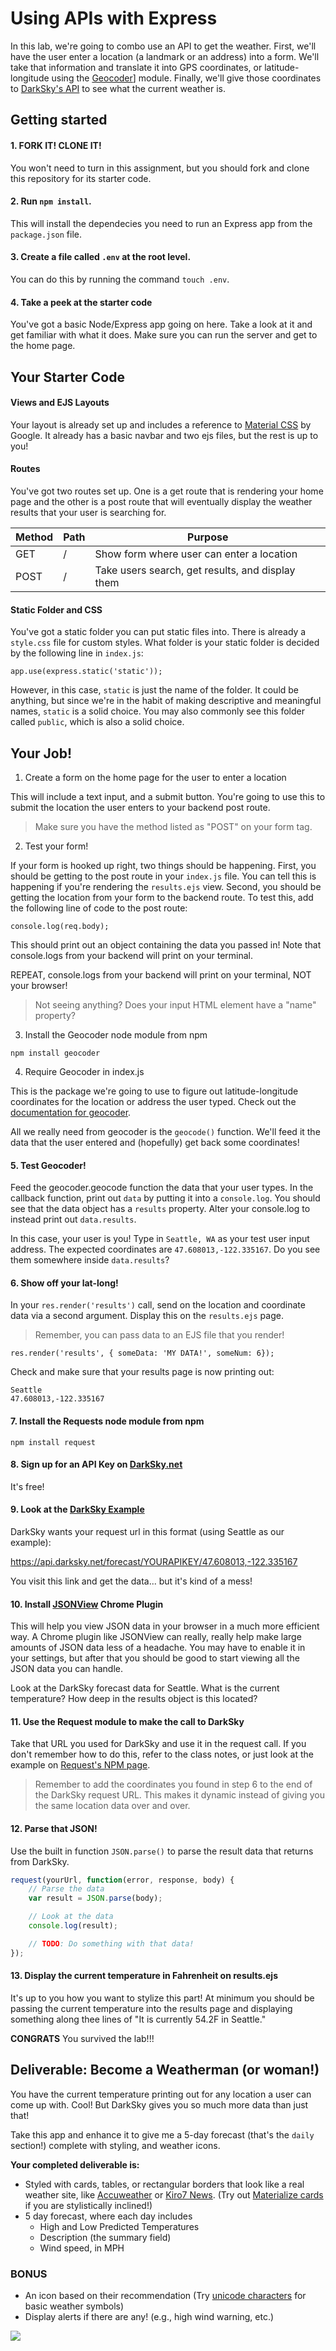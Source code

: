 # Using APIs with Express

In this lab, we're going to combo use an API to get the weather. First, we'll have the user enter a location (a landmark or an address) into a form. We'll take that information and translate it into GPS coordinates, or latitude-longitude using the [Geocoder](https://www.npmjs.com/package/geocoder)] module. Finally, we'll give those coordinates to [DarkSky's API](https://darksky.net/dev/account) to see what the current weather is.

## Getting started

#### 1. FORK IT! CLONE IT!

You won't need to turn in this assignment, but you should fork and clone this repository for its starter code.

#### 2. Run `npm install`. 

This will install the dependecies you need to run an Express app from the `package.json` file.

#### 3. Create a file called `.env` at the root level. 

You can do this by running the command `touch .env`.

#### 4. Take a peek at the starter code

You've got a basic Node/Express app going on here. Take a look at it and get familiar with what it does. Make sure you can run the server and get to the home page.

## Your Starter Code

#### Views and EJS Layouts

Your layout is already set up and includes a reference to [Material CSS](https://materializecss.com/) by Google. It already has a basic navbar and two ejs files, but the rest is up to you! 

#### Routes

You've got two routes set up. One is a get route that is rendering your home page and the other is a post route that will eventually display the weather results that your user is searching for.

| Method | Path | Purpose |
| ---- | ------ | -------------------------- |
| GET | / | Show form where user can enter a location |
| POST | / | Take users search, get results, and display them |

#### Static Folder and CSS

You've got a static folder you can put static files into. There is already a `style.css` file for custom styles. What folder is your static folder is decided by the following line in `index.js`:

```
app.use(express.static('static'));
```

However, in this case, `static` is just the name of the folder. It could be anything, but since we're in the habit of making descriptive and meaningful names, `static` is a solid choice. You may also commonly see this folder called `public`, which is also a solid choice.

## Your Job!

1. Create a form on the home page for the user to enter a location

This will include a text input, and a submit button. You're going to use this to submit the location the user enters to your backend post route. 

> Make sure you have the method listed as "POST" on your form tag.

2. Test your form!

If your form is hooked up right, two things should be happening. First, you should be getting to the post route in your `index.js` file. You can tell this is happening if you're rendering the `results.ejs` view. Second, you should be getting the location from your form to the backend route. To test this, add the following line of code to the post route:

```
console.log(req.body);
```

This should print out an object containing the data you passed in! Note that console.logs from your backend will print on your terminal.

REPEAT, console.logs from your backend will print on your terminal, NOT your browser!

> Not seeing anything? Does your input HTML element have a "name" property?

3. Install the Geocoder node module from npm

`npm install geocoder`

4. Require Geocoder in index.js

This is the package we're going to use to figure out latitude-longitude coordinates for the location or address the user typed. Check out the [documentation for geocoder](https://www.npmjs.com/package/geocoder).

All we really need from geocoder is the `geocode()` function. We'll feed it the data that the user entered and (hopefully) get back some coordinates!

#### 5. Test Geocoder!

Feed the geocoder.geocode function the data that your user types. In the callback function, print out `data` by putting it into a `console.log`. You should see that the data object has a `results` property. Alter your console.log to instead print out `data.results`.

In this case, your user is you! Type in `Seattle, WA` as your test user input address. The expected coordinates are `47.608013,-122.335167`. Do you see them somewhere inside `data.results`?

#### 6. Show off your lat-long!

In your `res.render('results')` call, send on the location and coordinate data via a second argument. Display this on the `results.ejs` page.

> Remember, you can pass data to an EJS file that you render!

`res.render('results', { someData: 'MY DATA!', someNum: 6});`

Check and make sure that your results page is now printing out:

```
Seattle
47.608013,-122.335167
```

#### 7. Install the Requests node module from npm

`npm install request`

#### 8. Sign up for an API Key on [DarkSky.net](https://darksky.net/dev/account)

It's free! 

#### 9. Look at the [DarkSky Example](https://darksky.net/dev/account) 

DarkSky wants your request url in this format (using Seattle as our example):

https://api.darksky.net/forecast/YOURAPIKEY/47.608013,-122.335167

You visit this link and get the data... but it's kind of a mess!

#### 10. Install [JSONView](https://chrome.google.com/webstore/detail/jsonview/chklaanhfefbnpoihckbnefhakgolnmc?hl=en) Chrome Plugin

This will help you view JSON data in your browser in a much more efficient way. A Chrome plugin like JSONView can really, really help make large amounts of JSON data less of a headache. You may have to enable it in your settings, but after that you should be good to start viewing all the JSON data you can handle.

Look at the DarkSky forecast data for Seattle. What is the current temperature? How deep in the results object is this located?

#### 11. Use the Request module to make the call to DarkSky

Take that URL you used for DarkSky and use it in the request call. If you don't remember how to do this, refer to the class notes, or just look at the example on [Request's NPM page](https://www.npmjs.com/package/request).

> Remember to add the coordinates you found in step 6 to the end of the DarkSky request URL. This makes it dynamic instead of giving you the same location data over and over.

#### 12. Parse that JSON!

Use the built in function `JSON.parse()` to parse the result data that returns from DarkSky.

```javascript
request(yourUrl, function(error, response, body) {
    // Parse the data 
    var result = JSON.parse(body);

    // Look at the data
    console.log(result); 

    // TODO: Do something with that data!
});
```

#### 13. Display the current temperature in Fahrenheit on results.ejs

It's up to you how you want to stylize this part! At minimum you should be passing the current temperature into the results page and displaying something along thee lines of "It is currently 54.2F in Seattle."

**CONGRATS** 
You survived the lab!!! 

## Deliverable: Become a Weatherman (or woman!)

You have the current temperature printing out for any location a user can come up with. Cool! But DarkSky gives you so much more data than just that!

Take this app and enhance it to give me a 5-day forecast (that's the `daily` section!) complete with styling, and weather icons.

**Your completed deliverable is:**

* Styled with cards, tables, or rectangular borders that look like a real weather site, like [Accuweather](https://www.accuweather.com/en/us/white-center-wa/98106/weather-forecast/341384) or [Kiro7 News](https://www.kiro7.com/weather-detail?mapID=12404077). (Try out [Materialize cards](https://materializecss.com/cards.html) if you are stylistically inclined!)
* 5 day forecast, where each day includes
    * High and Low Predicted Temperatures
    * Description (the summary field)
    * Wind speed, in MPH

### BONUS

* An icon based on their recommendation (Try [unicode characters](http://xahlee.info/comp/unicode_weather_symbols.html) for basic weather symbols)
* Display alerts if there are any! (e.g., high wind warning, etc.)

<img src="https://res.cloudinary.com/briezh/image/upload/v1545288434/Screen_Shot_2018-12-19_at_10.46.50_PM_zjtdcv.png">


